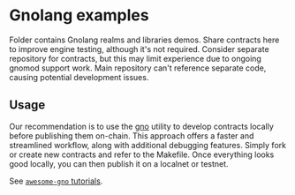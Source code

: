 # Gnolang examples

Folder contains Gnolang realms and libraries demos.
Share contracts here to improve engine testing, although it's not required.
Consider separate repository for contracts, but this may limit experience due to ongoing gnomod support work.
Main repository can't reference separate code, causing potential development issues.

## Usage

Our recommendation is to use the [gno](../gnovm/cmd/gno) utility to develop contracts locally before publishing them on-chain.
This approach offers a faster and streamlined workflow, along with additional debugging features.
Simply fork or create new contracts and refer to the Makefile.
Once everything looks good locally, you can then publish it on a localnet or testnet.

See [`awesome-gno` tutorials](https://github.com/gnolang/awesome-gno#tutorials).
